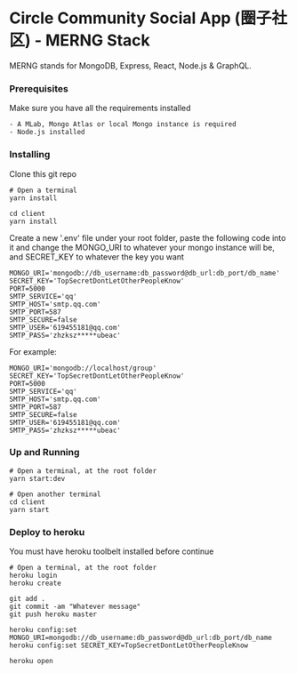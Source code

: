 # Circle Community Social App (圈子社区) - MERNG Stack

MERNG stands for MongoDB, Express, React, Node.js & GraphQL. 

### Prerequisites

Make sure you have all the requirements installed

```
- A MLab, Mongo Atlas or local Mongo instance is required
- Node.js installed
```

### Installing

Clone this git repo

```
# Open a terminal
yarn install

cd client
yarn install
```

Create a new '.env' file under your root folder, paste the following code into it and change the MONGO_URI to whatever your mongo instance will be, and SECRET_KEY to whatever the key you want

```
MONGO_URI='mongodb://db_username:db_password@db_url:db_port/db_name'
SECRET_KEY='TopSecretDontLetOtherPeopleKnow'
PORT=5000
SMTP_SERVICE='qq'
SMTP_HOST='smtp.qq.com'
SMTP_PORT=587
SMTP_SECURE=false
SMTP_USER='619455181@qq.com'
SMTP_PASS='zhzksz*****ubeac'
```

For example:
```
MONGO_URI='mongodb://localhost/group'
SECRET_KEY='TopSecretDontLetOtherPeopleKnow'
PORT=5000
SMTP_SERVICE='qq'
SMTP_HOST='smtp.qq.com'
SMTP_PORT=587
SMTP_SECURE=false
SMTP_USER='619455181@qq.com'
SMTP_PASS='zhzksz*****ubeac'
```

### Up and Running

```
# Open a terminal, at the root folder
yarn start:dev

# Open another terminal
cd client
yarn start
```

### Deploy to heroku

You must have heroku toolbelt installed before continue

```
# Open a terminal, at the root folder
heroku login
heroku create

git add .
git commit -am "Whatever message"
git push heroku master

heroku config:set MONGO_URI=mongodb://db_username:db_password@db_url:db_port/db_name
heroku config:set SECRET_KEY=TopSecretDontLetOtherPeopleKnow

heroku open
```
